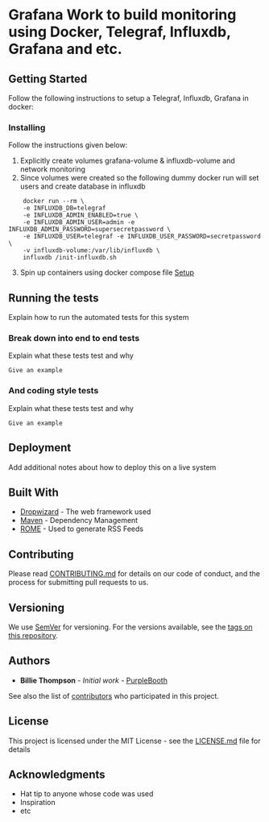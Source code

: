 # Grafana Work to build monitoring using Docker, Telegraf, Influxdb, Grafana and etc.


## Getting Started
Follow the following instructions to setup a Telegraf, Influxdb, Grafana in docker:

### Installing
Follow the instructions given below:
1) Explicitly create volumes grafana-volume & influxdb-volume and network monitoring
2) Since volumes were created so the following dummy docker run will set users and create database in influxdb  
```
	docker run --rm \
	-e INFLUXDB_DB=telegraf 
	-e INFLUXDB_ADMIN_ENABLED=true \
	-e INFLUXDB_ADMIN_USER=admin -e INFLUXDB_ADMIN_PASSWORD=supersecretpassword \
	-e INFLUXDB_USER=telegraf -e INFLUXDB_USER_PASSWORD=secretpassword \
	-v influxdb-volume:/var/lib/influxdb \
	influxdb /init-influxdb.sh 
```
3) Spin up containers using docker compose file
[Setup](https://towardsdatascience.com/get-system-metrics-for-5-min-with-docker-telegraf-influxdb-and-grafana-97cfd957f0ac)


## Running the tests

Explain how to run the automated tests for this system

### Break down into end to end tests

Explain what these tests test and why

```
Give an example
```

### And coding style tests

Explain what these tests test and why

```
Give an example
```

## Deployment

Add additional notes about how to deploy this on a live system

## Built With

* [Dropwizard](http://www.dropwizard.io/1.0.2/docs/) - The web framework used
* [Maven](https://maven.apache.org/) - Dependency Management
* [ROME](https://rometools.github.io/rome/) - Used to generate RSS Feeds

## Contributing

Please read [CONTRIBUTING.md](https://gist.github.com/PurpleBooth/b24679402957c63ec426) for details on our code of conduct, and the process for submitting pull requests to us.

## Versioning

We use [SemVer](http://semver.org/) for versioning. For the versions available, see the [tags on this repository](https://github.com/your/project/tags). 

## Authors

* **Billie Thompson** - *Initial work* - [PurpleBooth](https://github.com/PurpleBooth)

See also the list of [contributors](https://github.com/your/project/contributors) who participated in this project.

## License

This project is licensed under the MIT License - see the [LICENSE.md](LICENSE.md) file for details

## Acknowledgments

* Hat tip to anyone whose code was used
* Inspiration
* etc

